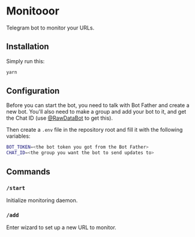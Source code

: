 # Monitooor

Telegram bot to monitor your URLs.

## Installation

Simply run this:

```bash
yarn
```

## Configuration

Before you can start the bot, you need to talk with Bot Father and create a new bot. You'll also need to make a group and add your bot to it, and get the Chat ID (use [@RawDataBot](https://t.me/RawDataBot) to get this).

Then create a `.env` file in the repository root and fill it with the following variables:

```bash
BOT_TOKEN=<the bot token you got from the Bot Father>
CHAT_ID=<the group you want the bot to send updates to>
```

## Commands

### `/start`

Initialize monitoring daemon.

### `/add`

Enter wizard to set up a new URL to monitor.
